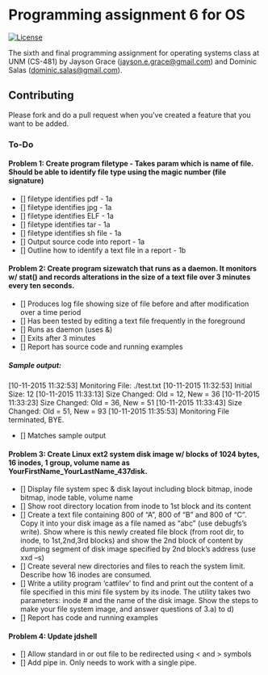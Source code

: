 # Programming assignment 6 for OS

[![License](http://img.shields.io/:license-mit-blue.svg)](http://doge.mit-license.org)

The sixth and final programming assignment for operating systems class at UNM (CS-481) by Jayson Grace (jayson.e.grace@gmail.com) and Dominic Salas (dominic.salas@gmail.com).

## Contributing
Please fork and do a pull request when you've created a feature that you want to be added.

### To-Do
#### Problem 1: Create program filetype - Takes param which is name of file. Should be able to identify file type using the magic number (file signature)
- [] filetype identifies pdf - 1a
- [] filetype identifies jpg - 1a
- [] filetype identifies ELF - 1a
- [] filetype identifies tar - 1a
- [] filetype identifies sh file - 1a
- [] Output source code into report - 1a
- [] Outline how to identify a text file in a report - 1b

#### Problem 2: Create program sizewatch that runs as a daemon. It monitors w/ stat() and records alterations in the size of a text file over 3 minutes every ten seconds.
- [] Produces log file showing size of file before and after modification over a time period
- [] Has been tested by editing a text file frequently in the foreground
- [] Runs as daemon (uses &)
- [] Exits after 3 minutes
- [] Report has source code and running examples
##### Sample output:
[10-11-2015 11:32:53] Monitoring File: ./test.txt
[10-11-2015 11:32:53] Initial Size: 12
[10-11-2015 11:33:13] Size Changed: Old = 12, New = 36
[10-11-2015 11:33:23] Size Changed: Old = 36, New = 51
[10-11-2015 11:33:43] Size Changed: Old = 51, New = 93
[10-11-2015 11:35:53] Monitoring File terminated, BYE. 
- [] Matches sample output

#### Problem 3: Create Linux ext2 system disk image w/ blocks of 1024 bytes, 16 inodes, 1 group, volume name as YourFirstName_YourLastName_437disk.
- [] Display file system spec & disk layout including block bitmap, inode bitmap, inode table, volume name
- [] Show root directory location from inode to 1st block and its content
- [] Create a text file containing 800 of “A”, 800 of “B” and 800 of “C”. Copy it into your disk image as a file named as “abc” (use debugfs’s write). Show where is this newly created file block (from root dir, to inode, to 1st,2nd,3rd blocks) and show the 2nd block of content by dumping segment of disk image specified by 2nd block’s address (use xxd –s)
- [] Create several new directories and files to reach the system limit. Describe how 16 inodes are consumed.
- [] Write a utility program ‘catfilev’ to find and print out the content of a file specified in this mini file system by its inode. The utility takes two parameters: inode # and the name of the disk image. Show the steps to make your file system image, and answer questions of 3.a) to d)
- [] Report has code and running examples

#### Problem 4: Update jdshell
- [] Allow standard in or out file to be redirected using < and > symbols
- [] Add pipe in. Only needs to work with a single pipe.

